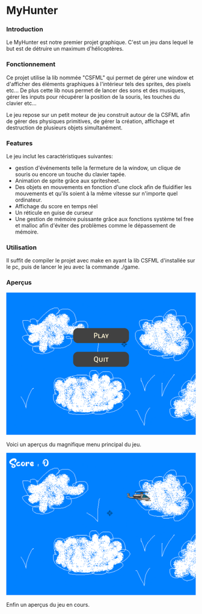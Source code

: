 # MyHunter

### Introduction

Le MyHunter est notre premier projet graphique. C'est un jeu dans lequel le but est de détruire un maximum d'hélicoptères.



### **Fonctionnement**

Ce projet utilise la lib nommée "CSFML" qui permet de gérer une window et d'afficher des éléments graphiques à l'intérieur tels des sprites, des pixels etc... De plus cette lib nous permet de lancer des sons et des musiques, gérer les inputs pour récupérer la position de la souris, les touches du clavier etc...

Le jeu repose sur un petit moteur de jeu construit autour de la CSFML afin de gérer des physiques primitives, de gérer la création, affichage et destruction de plusieurs objets simultanément.



### Features

Le jeu inclut les caractéristiques suivantes:

* gestion d'événements telle la fermeture de la window, un clique de souris ou encore un touche du clavier tapée.
* Animation de sprite grâce aux spritesheet.
* Des objets en mouvements en fonction d'une clock afin de fluidifier les mouvements et qu'ils soient à la même vitesse sur n'importe quel ordinateur.
* Affichage du score en temps réel
* Un réticule en guise de curseur
* Une gestion de mémoire puissante grâce aux fonctions système tel free et malloc afin d'éviter des problèmes comme le dépassement de mémoire.



### Utilisation

Il suffit de compiler le projet avec make en ayant la lib CSFML d'installée sur le pc, puis de lancer le jeu avec la commande ./game.



### Aperçus

![](.gitbook/assets/image.png)

Voici un aperçus du magnifique menu principal du jeu.

![](<.gitbook/assets/image (2).png>)

Enfin un aperçus du jeu en cours.
